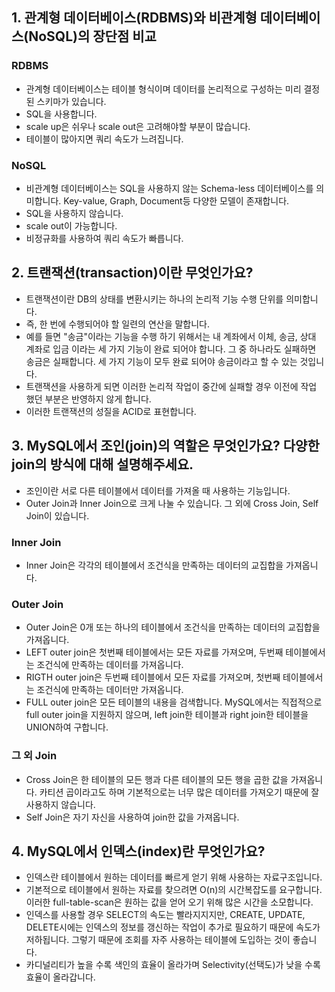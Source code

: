 ## 1. 관계형 데이터베이스(RDBMS)와 비관계형 데이터베이스(NoSQL)의 장단점 비교

### RDBMS
- 관계형 데이터베이스는 테이블 형식이며 데이터를 논리적으로 구성하는 미리 결정된 스키마가 있습니다.
- SQL을 사용합니다.
- scale up은 쉬우나 scale out은 고려해야할 부분이 많습니다.
- 테이블이 많아지면 쿼리 속도가 느려집니다.

### NoSQL
- 비관계형 데이터베이스는 SQL을 사용하지 않는 Schema-less 데이터베이스를 의미합니다. Key-value, Graph, Document등 다양한 모델이 존재합니다.
- SQL을 사용하지 않습니다.
- scale out이 가능합니다.
- 비정규화를 사용하여 쿼리 속도가 빠릅니다.

## 2. 트랜잭션(transaction)이란 무엇인가요?
  - 트랜잭션이란 DB의 상태를 변환시키는 하나의 논리적 기능 수행 단위를 의미합니다. 
  - 즉, 한 번에 수행되어야 할 일련의 연산을 말합니다.
  - 예를 들면 "송금"이라는 기능을 수행 하기 위해서는 내 계좌에서 이체, 송금, 상대 계좌로 입금 이라는 세 가지 기능이 완료 되어야 합니다. 그 중 하나라도 실패하면 송금은 실패합니다. 세 가지 기능이 모두 완료 되어야 송금이라고 할 수 있는 것입니다.
  - 트랜잭션을 사용하게 되면 이러한 논리적 작업이 중간에 실패할 경우 이전에 작업 했던 부분은 반영하지 않게 합니다.
  - 이러한 트랜잭션의 성질을 ACID로 표현합니다.

## 3. MySQL에서 조인(join)의 역할은 무엇인가요? 다양한 join의 방식에 대해 설명해주세요.
  - 조인이란 서로 다른 테이블에서 데이터를 가져올 때 사용하는 기능입니다.
  - Outer Join과 Inner Join으로 크게 나눌 수 있습니다. 그 외에 Cross Join, Self Join이 있습니다.
### Inner Join
  - Inner Join은 각각의 테이블에서 조건식을 만족하는 데이터의 교집합을 가져옵니다.
### Outer Join
  - Outer Join은 0개 또는 하나의 테이블에서 조건식을 만족하는 데이터의 교집합을 가져옵니다.
  - LEFT outer join은 첫번째 테이블에서는 모든 자료를 가져오며, 두번째 테이블에서는 조건식에 만족하는 데이터를 가져옵니다.
  - RIGTH outer join은 두번째 테이블에서 모든 자료를 가져오며, 첫번째 테이블에서는 조건식에 만족하는 데이터만 가져옵니다.
  - FULL outer join은 모든 테이블의 내용을 검색합니다. MySQL에서는 직접적으로 full outer join을 지원하지 않으며, left join한 테이블과 right join한 테이블을 UNION하여 구합니다.
### 그 외 Join
  - Cross Join은 한 테이블의 모든 행과 다른 테이블의 모든 행을 곱한 값을 가져옵니다. 카티션 곱이라고도 하며 기본적으로는 너무 많은 데이터를 가져오기 때문에 잘 사용하지 않습니다.
  - Self Join은 자기 자신을 사용하여 join한 값을 가져옵니다.

## 4. MySQL에서 인덱스(index)란 무엇인가요?
  - 인덱스란 테이블에서 원하는 데이터를 빠르게 얻기 위해 사용하는 자료구조입니다.
  - 기본적으로 테이블에서 원하는 자료를 찾으려면 O(n)의 시간복잡도를 요구합니다. 이러한 full-table-scan은 원하는 값을 얻어 오기 위해 많은 시간을 소모합니다.
  - 인덱스를 사용할 경우 SELECT의 속도는 빨라지지지만, CREATE, UPDATE, DELETE시에는 인덱스의 정보를 갱신하는 작업이 추가로 필요하기 때문에 속도가 저하됩니다. 그렇기 때문에 조회를 자주 사용하는 테이블에 도입하는 것이 좋습니다.
  - 카디널리티가 높을 수록 색인의 효율이 올라가며 Selectivity(선택도)가 낮을 수록 효율이 올라갑니다. 
